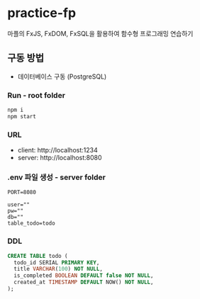 # practice-fp

마플의 FxJS, FxDOM, FxSQL을 활용하여 함수형 프로그래밍 연습하기

## 구동 방법

- 데이터베이스 구동  (PostgreSQL)

### Run - root folder

```bash
npm i
npm start
```

### URL

- client: http://localhost:1234
- server: http://localhost:8080

### .env 파일 생성 - server folder

```
PORT=8080

user=""
pw=""
db=""
table_todo=todo
```

### DDL

```sql
CREATE TABLE todo (
  todo_id SERIAL PRIMARY KEY,
  title VARCHAR(100) NOT NULL,
  is_completed BOOLEAN DEFAULT false NOT NULL,
  created_at TIMESTAMP DEFAULT NOW() NOT NULL,
);
```
